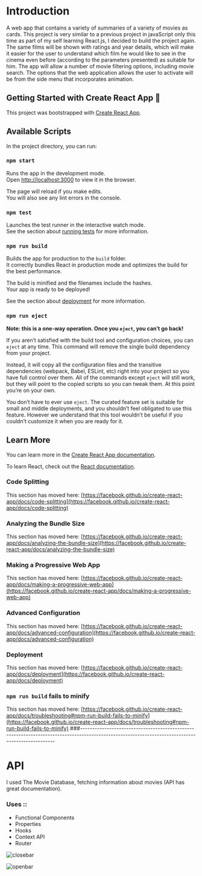 
# Introduction   <i class="em em-smiley" aria-role="presentation" aria-label="SMILING FACE WITH OPEN MOUTH"></i>

A web app that contains a variety of summaries of a variety of movies as cards. This project is very similar to a previous project in javaScript only this time as part of my self learning React.js, I decided to build the project again. The same films will be shown with ratings and year details, which will make it easier for the user to understand which film he would like to see in the cinema even before (according to the parameters presented) as suitable for him. The app will allow a number of movie filtering options, including movie search. The options that the web application allows the user to activate will be from the side menu that incorporates animation.

## Getting Started with Create React App :rocket:

This project was bootstrapped with [Create React App](https://github.com/facebook/create-react-app).

## Available Scripts

In the project directory, you can run:

### `npm start`

Runs the app in the development mode.\
Open [http://localhost:3000](http://localhost:3000) to view it in the browser.

The page will reload if you make edits.\
You will also see any lint errors in the console.

### `npm test`

Launches the test runner in the interactive watch mode.\
See the section about [running tests](https://facebook.github.io/create-react-app/docs/running-tests) for more information.

### `npm run build`

Builds the app for production to the `build` folder.\
It correctly bundles React in production mode and optimizes the build for the best performance.

The build is minified and the filenames include the hashes.\
Your app is ready to be deployed!

See the section about [deployment](https://facebook.github.io/create-react-app/docs/deployment) for more information.

### `npm run eject`

**Note: this is a one-way operation. Once you `eject`, you can’t go back!**

If you aren’t satisfied with the build tool and configuration choices, you can `eject` at any time. This command will remove the single build dependency from your project.

Instead, it will copy all the configuration files and the transitive dependencies (webpack, Babel, ESLint, etc) right into your project so you have full control over them. All of the commands except `eject` will still work, but they will point to the copied scripts so you can tweak them. At this point you’re on your own.

You don’t have to ever use `eject`. The curated feature set is suitable for small and middle deployments, and you shouldn’t feel obligated to use this feature. However we understand that this tool wouldn’t be useful if you couldn’t customize it when you are ready for it.

## Learn More

You can learn more in the [Create React App documentation](https://facebook.github.io/create-react-app/docs/getting-started).

To learn React, check out the [React documentation](https://reactjs.org/).

### Code Splitting

This section has moved here: [https://facebook.github.io/create-react-app/docs/code-splitting](https://facebook.github.io/create-react-app/docs/code-splitting)

### Analyzing the Bundle Size

This section has moved here: [https://facebook.github.io/create-react-app/docs/analyzing-the-bundle-size](https://facebook.github.io/create-react-app/docs/analyzing-the-bundle-size)

### Making a Progressive Web App

This section has moved here: [https://facebook.github.io/create-react-app/docs/making-a-progressive-web-app](https://facebook.github.io/create-react-app/docs/making-a-progressive-web-app)

### Advanced Configuration

This section has moved here: [https://facebook.github.io/create-react-app/docs/advanced-configuration](https://facebook.github.io/create-react-app/docs/advanced-configuration)

### Deployment

This section has moved here: [https://facebook.github.io/create-react-app/docs/deployment](https://facebook.github.io/create-react-app/docs/deployment)

### `npm run build` fails to minify

This section has moved here: [https://facebook.github.io/create-react-app/docs/troubleshooting#npm-run-build-fails-to-minify](https://facebook.github.io/create-react-app/docs/troubleshooting#npm-run-build-fails-to-minify)
###-------------------------------------------------------------------------------------------------------------------------------------------------

# API <i class="em em-eye" aria-role="presentation" aria-label=""></i>
 I used The Movie Database, fetching information about movies (API has great documentation).
 
 ### Uses :<i class="em em-beetle" aria-role="presentation" aria-label="LADY BEETLE"></i>:
   * Functional Components
   * Properties
   * Hooks
   * Context API
   * Router 
  

![closebar](https://user-images.githubusercontent.com/57037365/126013140-3589c351-c41e-40c9-a0ed-d1d1e78d128d.png)


 <i class="em em-arrow_lower_right" aria-role="presentation" aria-label="SOUTH EAST ARROW"></i>


![openbar](https://user-images.githubusercontent.com/57037365/126012658-01ae7b66-7bb7-4a42-85c0-3af4447c7d70.png)

 
